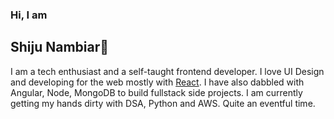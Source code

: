 ### Hi, I am
## Shiju Nambiar:handshake:
<!--![visitor badge](https://visitor-badge.glitch.me/badge?page_id=skoodath.visitor-badge)-->
I am a tech enthusiast and a self-taught frontend developer. I love UI Design and developing for the web mostly with [React](https://reactjs.org/). I have also dabbled with Angular, Node, MongoDB to build fullstack side projects. I am currently getting my hands dirty with DSA, Python and AWS. Quite an eventful time.

<!--
**skoodath/skoodath** is a ✨ _special_ ✨ repository because its `README.md` (this file) appears on your GitHub profile.

Here are some ideas to get you started:

- 🔭 I’m currently working on ...
- 🌱 I’m currently learning ...
- 👯 I’m looking to collaborate on ...
- 🤔 I’m looking for help with ...
- 💬 Ask me about ...
- 📫 How to reach me: ...
- 😄 Pronouns: ...
- ⚡ Fun fact: ...
-->
